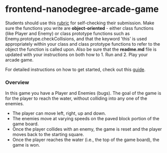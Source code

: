frontend-nanodegree-arcade-game
===============================

Students should use this [rubric](https://review.udacity.com/#!/projects/2696458597/rubric) for self-checking their submission. Make sure the functions you write are **object-oriented** - either class functions (like Player and Enemy) or class prototype functions such as Enemy.prototype.checkCollisions, and that the keyword 'this' is used appropriately within your class and class prototype functions to refer to the object the function is called upon. Also be sure that the **readme.md** file is updated with your instructions on both how to 1. Run and 2. Play your arcade game.

For detailed instructions on how to get started, check out this [guide](https://docs.google.com/document/d/1v01aScPjSWCCWQLIpFqvg3-vXLH2e8_SZQKC8jNO0Dc/pub?embedded=true).

### Overview
In this game you have a Player and Enemies (bugs). The goal of the game is for the player to reach the water, without colliding into any one of the enemies.
* The player can move left, right, up and down.
* The enemies move at varying speeds on the paved block portion of the game board.
* Once the player collides with an enemy, the game is reset and the player moves back to the starting square.
* Once the player reaches the water (i.e., the top of the game board), the game is won.
